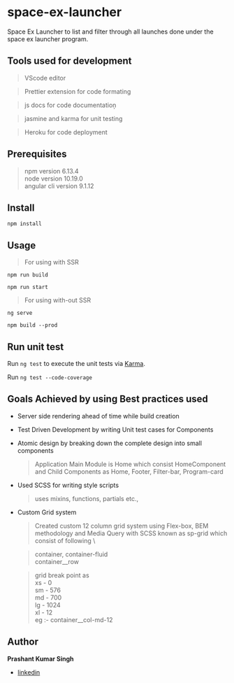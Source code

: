 # space-ex-launcher

Space Ex Launcher to list and filter through all launches done under the space ex launcher program.

## Tools used for development

> VScode editor

> Prettier extension for code formating

> js docs for code documentation̦

> jasmine and karma for unit testing

> Heroku for code deployment

## Prerequisites

> npm version 6.13.4 \
>  node version 10.19.0 \
>  angular cli version 9.1.12

## Install

```
npm install

```

## Usage

> For using with SSR

```
npm run build

npm run start

```

> For using with-out SSR

```
ng serve

npm build --prod

```

## Run unit test

Run `ng test` to execute the unit tests via [Karma](https://karma-runner.github.io).

Run `ng test --code-coverage`

## Goals Achieved by using Best practices used

- Server side rendering ahead of time while build creation
- Test Driven Development by writing Unit test cases for Components
- Atomic design by breaking down the complete design into small components
  > Application Main Module is Home which consist HomeComponent and Child Components as Home, Footer, Filter-bar, Program-card
- Used SCSS for writing style scripts
  > uses mixins, functions, partials etc.,
- Custom Grid system

  > Created custom 12 column grid system using Flex-box, BEM methodology and Media Query with SCSS known as sp-grid which consist of following \

  > container, container-fluid\
  > container\_\_row

  > grid break point as\
  > xs - 0 \
  > sm - 576 \
  > md - 700 \
  > lg - 1024 \
  > xl - 12 \
  > eg :- container\_\_col-md-12

## Author

**Prashant Kumar Singh**

- [linkedin](https://www.linkedin.com/in/prashant-kumar-masand/)
